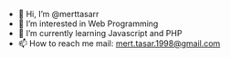 - 👋 Hi, I’m @merttasarr
- 👀 I’m interested in Web Programming
- 🌱 I’m currently learning Javascript and PHP
- 📫 How to reach me mail: mert.tasar.1998@gmail.com

<!---
merttasarr/merttasarr is a ✨ special ✨ repository because its `README.md` (this file) appears on your GitHub profile.
You can click the Preview link to take a look at your changes.
--->
